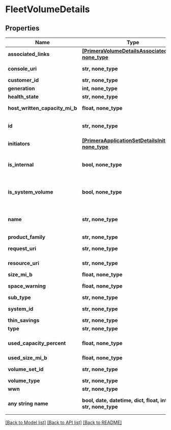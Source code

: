 # FleetVolumeDetails


## Properties
Name | Type | Description | Notes
------------ | ------------- | ------------- | -------------
**associated_links** | [**[PrimeraVolumeDetailsAssociatedLinks], none_type**](PrimeraVolumeDetailsAssociatedLinks.md) | Associated Links | [optional] 
**console_uri** | **str, none_type** | consoleUri for detailed storage object | [optional] 
**customer_id** | **str, none_type** | customerId | [optional] 
**generation** | **int, none_type** | generation | [optional] 
**health_state** | **str, none_type** | Health State of volume.&#x60; | [optional] 
**host_written_capacity_mi_b** | **float, none_type** | Host written data size in MiB. | [optional] 
**id** | **str, none_type** | UUID string uniquely identifying the storage system object. | [optional] 
**initiators** | [**[PrimeraApplicationSetDetailsInitiators], none_type**](PrimeraApplicationSetDetailsInitiators.md) | Initiator details | [optional] 
**is_internal** | **bool, none_type** | boolean value which specifies if it is a systemVolume or not &#x60;Filter&#x60; | [optional] 
**is_system_volume** | **bool, none_type** | boolean value which specifies if it is a systemVolume or not &#x60;Filter&#x60; | [optional] 
**name** | **str, none_type** | A user friendly name to identify the storage system volume (resourceName). | [optional] 
**product_family** | **str, none_type** | Product Family | [optional] 
**request_uri** | **str, none_type** | resourceUri for detailed volume object | [optional] 
**resource_uri** | **str, none_type** | resourceUri for detailed volume object | [optional] 
**size_mi_b** | **float, none_type** | Size in MiB | [optional] 
**space_warning** | **float, none_type** | User alloc space warning | [optional] 
**sub_type** | **str, none_type** | subType of the volume | [optional] 
**system_id** | **str, none_type** | SystemUid/Serial Number  of the array. | [optional] 
**thin_savings** | **str, none_type** | Thin savings | [optional] 
**type** | **str, none_type** | type | [optional] 
**used_capacity_percent** | **float, none_type** | Used capacity percentage of volume. &#x60;Filter, Sort&#x60; | [optional] 
**used_size_mi_b** | **float, none_type** | Size in MiB | [optional] 
**volume_set_id** | **str, none_type** | SystemUid/serialNumber of the volumeSet. | [optional] 
**volume_type** | **str, none_type** | VV Type | [optional] 
**wwn** | **str, none_type** | Volume wwn. | [optional] 
**any string name** | **bool, date, datetime, dict, float, int, list, str, none_type** | any string name can be used but the value must be the correct type | [optional]

[[Back to Model list]](../README.md#documentation-for-models) [[Back to API list]](../README.md#documentation-for-api-endpoints) [[Back to README]](../README.md)


